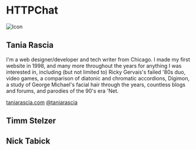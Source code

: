 # HTTPChat 
![Icon](https://raw.githubusercontent.com/httpchat/httpchat.github.io/master/images/http-small.png)

## Tania Rascia

I'm a web designer/developer and tech writer from Chicago. I made my first website in 1998, and many more throughout the years for anything I was interested in, including (but not limited to) Ricky Gervais's failed '80s duo, video games, a comparison of diatonic and chromatic accordions, Digimon, a study of George Michael's facial hair through the years, countless blogs and forums, and parodies of the 90's era 'Net.

[taniarascia.com](https://www.taniarascia.com)
[@taniarascia](https://twitter.com/taniarascia)

## Timm Stelzer

## Nick Tabick
